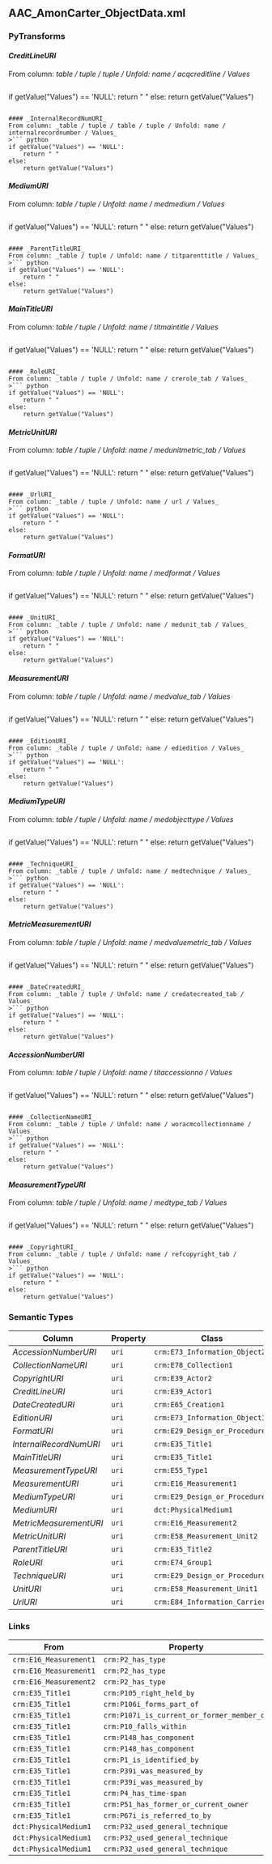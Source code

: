 ## AAC_AmonCarter_ObjectData.xml

### PyTransforms
#### _CreditLineURI_
From column: _table / tuple / tuple / Unfold: name / acqcreditline / Values_
>``` python
if getValue("Values") == 'NULL':
    return " "
else:
    return getValue("Values")
```

#### _InternalRecordNumURI_
From column: _table / tuple / table / tuple / Unfold: name / internalrecordnumber / Values_
>``` python
if getValue("Values") == 'NULL':
    return " "
else:
    return getValue("Values")
```

#### _MediumURI_
From column: _table / tuple / Unfold: name / medmedium / Values_
>``` python
if getValue("Values") == 'NULL':
    return " "
else:
    return getValue("Values")
```

#### _ParentTitleURI_
From column: _table / tuple / Unfold: name / titparenttitle / Values_
>``` python
if getValue("Values") == 'NULL':
    return " "
else:
    return getValue("Values")
```

#### _MainTitleURI_
From column: _table / tuple / Unfold: name / titmaintitle / Values_
>``` python
if getValue("Values") == 'NULL':
    return " "
else:
    return getValue("Values")
```

#### _RoleURI_
From column: _table / tuple / Unfold: name / crerole_tab / Values_
>``` python
if getValue("Values") == 'NULL':
    return " "
else:
    return getValue("Values")
```

#### _MetricUnitURI_
From column: _table / tuple / Unfold: name / medunitmetric_tab / Values_
>``` python
if getValue("Values") == 'NULL':
    return " "
else:
    return getValue("Values")
```

#### _UrlURI_
From column: _table / tuple / Unfold: name / url / Values_
>``` python
if getValue("Values") == 'NULL':
    return " "
else:
    return getValue("Values")
```

#### _FormatURI_
From column: _table / tuple / Unfold: name / medformat / Values_
>``` python
if getValue("Values") == 'NULL':
    return " "
else:
    return getValue("Values")
```

#### _UnitURI_
From column: _table / tuple / Unfold: name / medunit_tab / Values_
>``` python
if getValue("Values") == 'NULL':
    return " "
else:
    return getValue("Values")
```

#### _MeasurementURI_
From column: _table / tuple / Unfold: name / medvalue_tab / Values_
>``` python
if getValue("Values") == 'NULL':
    return " "
else:
    return getValue("Values")
```

#### _EditionURI_
From column: _table / tuple / Unfold: name / ediedition / Values_
>``` python
if getValue("Values") == 'NULL':
    return " "
else:
    return getValue("Values")
```

#### _MediumTypeURI_
From column: _table / tuple / Unfold: name / medobjecttype / Values_
>``` python
if getValue("Values") == 'NULL':
    return " "
else:
    return getValue("Values")
```

#### _TechniqueURI_
From column: _table / tuple / Unfold: name / medtechnique / Values_
>``` python
if getValue("Values") == 'NULL':
    return " "
else:
    return getValue("Values")
```

#### _MetricMeasurementURI_
From column: _table / tuple / Unfold: name / medvaluemetric_tab / Values_
>``` python
if getValue("Values") == 'NULL':
    return " "
else:
    return getValue("Values")
```

#### _DateCreatedURI_
From column: _table / tuple / Unfold: name / credatecreated_tab / Values_
>``` python
if getValue("Values") == 'NULL':
    return " "
else:
    return getValue("Values")
```

#### _AccessionNumberURI_
From column: _table / tuple / Unfold: name / titaccessionno / Values_
>``` python
if getValue("Values") == 'NULL':
    return " "
else:
    return getValue("Values")
```

#### _CollectionNameURI_
From column: _table / tuple / Unfold: name / woracmcollectionname / Values_
>``` python
if getValue("Values") == 'NULL':
    return " "
else:
    return getValue("Values")
```

#### _MeasurementTypeURI_
From column: _table / tuple / Unfold: name / medtype_tab / Values_
>``` python
if getValue("Values") == 'NULL':
    return " "
else:
    return getValue("Values")
```

#### _CopyrightURI_
From column: _table / tuple / Unfold: name / refcopyright_tab / Values_
>``` python
if getValue("Values") == 'NULL':
    return " "
else:
    return getValue("Values")
```


### Semantic Types
| Column | Property | Class |
|  ----- | -------- | ----- |
| _AccessionNumberURI_ | `uri` | `crm:E73_Information_Object2`|
| _CollectionNameURI_ | `uri` | `crm:E78_Collection1`|
| _CopyrightURI_ | `uri` | `crm:E39_Actor2`|
| _CreditLineURI_ | `uri` | `crm:E39_Actor1`|
| _DateCreatedURI_ | `uri` | `crm:E65_Creation1`|
| _EditionURI_ | `uri` | `crm:E73_Information_Object1`|
| _FormatURI_ | `uri` | `crm:E29_Design_or_Procedure3`|
| _InternalRecordNumURI_ | `uri` | `crm:E35_Title1`|
| _MainTitleURI_ | `uri` | `crm:E35_Title1`|
| _MeasurementTypeURI_ | `uri` | `crm:E55_Type1`|
| _MeasurementURI_ | `uri` | `crm:E16_Measurement1`|
| _MediumTypeURI_ | `uri` | `crm:E29_Design_or_Procedure2`|
| _MediumURI_ | `uri` | `dct:PhysicalMedium1`|
| _MetricMeasurementURI_ | `uri` | `crm:E16_Measurement2`|
| _MetricUnitURI_ | `uri` | `crm:E58_Measurement_Unit2`|
| _ParentTitleURI_ | `uri` | `crm:E35_Title2`|
| _RoleURI_ | `uri` | `crm:E74_Group1`|
| _TechniqueURI_ | `uri` | `crm:E29_Design_or_Procedure1`|
| _UnitURI_ | `uri` | `crm:E58_Measurement_Unit1`|
| _UrlURI_ | `uri` | `crm:E84_Information_Carrier1`|


### Links
| From | Property | To |
|  --- | -------- | ---|
| `crm:E16_Measurement1` | `crm:P2_has_type` | `crm:E55_Type1`|
| `crm:E16_Measurement1` | `crm:P2_has_type` | `crm:E58_Measurement_Unit1`|
| `crm:E16_Measurement2` | `crm:P2_has_type` | `crm:E58_Measurement_Unit2`|
| `crm:E35_Title1` | `crm:P105_right_held_by` | `crm:E39_Actor2`|
| `crm:E35_Title1` | `crm:P106i_forms_part_of` | `crm:E35_Title2`|
| `crm:E35_Title1` | `crm:P107i_is_current_or_former_member_of` | `crm:E74_Group1`|
| `crm:E35_Title1` | `crm:P10_falls_within` | `crm:E78_Collection1`|
| `crm:E35_Title1` | `crm:P148_has_component` | `dct:PhysicalMedium1`|
| `crm:E35_Title1` | `crm:P148_has_component` | `crm:E73_Information_Object1`|
| `crm:E35_Title1` | `crm:P1_is_identified_by` | `crm:E84_Information_Carrier1`|
| `crm:E35_Title1` | `crm:P39i_was_measured_by` | `crm:E16_Measurement1`|
| `crm:E35_Title1` | `crm:P39i_was_measured_by` | `crm:E16_Measurement2`|
| `crm:E35_Title1` | `crm:P4_has_time-span` | `crm:E65_Creation1`|
| `crm:E35_Title1` | `crm:P51_has_former_or_current_owner` | `crm:E39_Actor1`|
| `crm:E35_Title1` | `crm:P67i_is_referred_to_by` | `crm:E73_Information_Object2`|
| `dct:PhysicalMedium1` | `crm:P32_used_general_technique` | `crm:E29_Design_or_Procedure1`|
| `dct:PhysicalMedium1` | `crm:P32_used_general_technique` | `crm:E29_Design_or_Procedure2`|
| `dct:PhysicalMedium1` | `crm:P32_used_general_technique` | `crm:E29_Design_or_Procedure3`|
